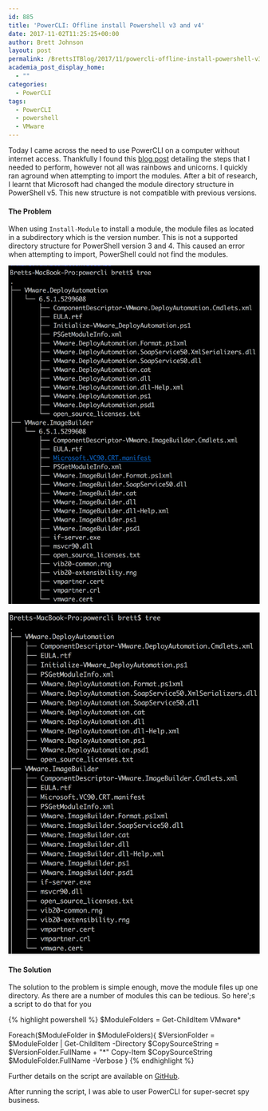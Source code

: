 ```yaml
---
id: 885
title: 'PowerCLI: Offline install Powershell v3 and v4'
date: 2017-11-02T11:25:25+00:00
author: Brett Johnson
layout: post
permalink: /BrettsITBlog/2017/11/powercli-offline-install-powershell-v3-v4/
academia_post_display_home:
  - ""
categories:
  - PowerCLI
tags:
  - PowerCLI
  - powershell
  - VMware
---
```



Today I came across the need to use PowerCLI on a computer without internet access. Thankfully I found this [blog post](https://blogs.vmware.com/PowerCLI/2017/04/powercli-install-process-powershell-gallery.html) detailing the steps that I needed to perform, however not all was rainbows and unicorns. I quickly ran aground when attempting to import the modules. After a bit of research, I learnt that Microsoft had changed the module directory structure in PowerShell v5. This new structure is not compatible with previous versions.

#### **The Problem**

When using `Install-Module` to install a module, the module files as located in a subdirectory which is the version number. This is not a supported directory structure for PowerShell version 3 and 4. This caused an error when attempting to import, PowerShell could not find the modules.

[![PowerShell-v5-Module-Structure](/assets/images/2017/11/PowerShell-v5-Module-Structure.png)]({{site.url}}/assets/images/2017/11/PowerShell-v5-Module-Structure.png)

[![PowerShell-v5-Module-Structure](/assets/images/2017/11/PowerShell-v3v4-Module-Structure.png)]({{site.url}}/assets/images/2017/11/PowerShell-v3v4-Module-Structure.png)

#### The Solution

The solution to the problem is simple enough, move the module files up one directory. As there are a number of modules this can be tedious. So here';s a script to do that for you

{% highlight powershell %}
$ModuleFolders = Get-ChildItem VMware*

Foreach($ModuleFolder in $ModuleFolders){
    $VersionFolder = $ModuleFolder | Get-ChildItem -Directory
    $CopySourceString = $VersionFolder.FullName + "\*"
    Copy-Item $CopySourceString $ModuleFolder.FullName -Verbose
}
{% endhighlight %}

Further details on the script are available on [GitHub](https://github.com/SDBrett/powershellScripts/tree/master/powerCLIOfflineInstallFix).

After running the script, I was able to user PowerCLI for super-secret spy business.

&nbsp;